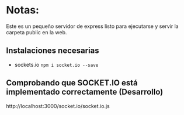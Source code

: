 # Notas:

Este es un pequeño servidor de express listo para ejecutarse y servir la carpeta public en la web.

## Instalaciones necesarias
- sockets.io `npm i socket.io --save`


## Comprobando que SOCKET.IO está implementado correctamente (Desarrollo)
http://localhost:3000/socket.io/socket.io.js
